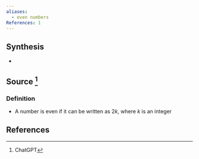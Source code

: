 ```yaml
---
aliases:
  - even numbers
References: 1
---
```

## Synthesis
- 
## Source [^1]
### Definition
- A number is even if it can be written as $2k$, where $k$ is an integer
## References

[^1]: ChatGPT